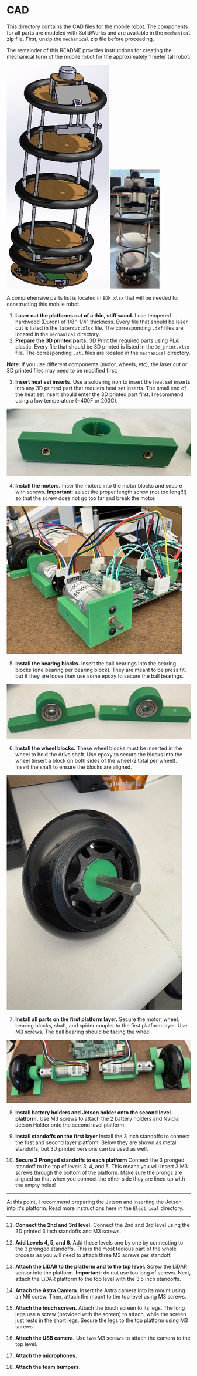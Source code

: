 # CAD

This directory contains the CAD files for the mobile robot. The components for all parts are modeled with SolidWorks and are available in the `mechanical` zip file. First, unzip the `mechanical` zip file before proceeding.

The remainder of this README provides instructions for creating the mechanical form of the mobile robot for the approximately 1 meter tall robot:

![Mobile Robot CAD Model](./images/CAD_model.png)
![Real Mobile Robot](./images/robot.png)

A comprehensive parts list is located in `BOM.xlsx` that will be needed for constructing this mobile robot.

1) **Laser cut the platforms out of a thin, stiff wood.** I use tempered hardwood (Duron) of 1/8"-1/4" thickness. Every file that should be laser cut is listed in the `lasercut.xlsx` file. The corresponding `.dxf` files are located in the `mechanical` directory.
2) **Prepare the 3D printed parts.** 3D Print the required parts using PLA plastic. Every file that should be 3D printed is listed in the `3d_print.xlsx` file. The corresponding `.stl` files are located in the `mechanical` directory.

**Note**: If you use different components (motor, wheels, etc), the laser cut or 3D printed files may need to be modified first.

3) **Insert heat set inserts.** Use a soldering iron to insert the heat set inserts into any 3D printed part that requiers heat set inserts. The small end of the heat  set insert should enter the 3D printed part first. I recommend using a low temperature (~400F or 200C). 

![Heat set inserts](./images/heat_set.jpg)

4) **Install the motors.** Inser the motors into the motor blocks and secure with screws. **Important**: select the proper length screw (not too long!!!) so that the screw does not go too far and break the motor.

![Motor Blocks](./images/motors.jpg)

5) **Install the bearing blocks.** Insert the ball bearings into the bearing blocks (one bearing per bearing block). They are meant to be press fit, but if they are loose then use some epoxy to secure the ball bearings.

![Bearing Blocks](./images/bearing_blocks.jpg)

6) **Install the wheel blocks.** These wheel blocks must be inserted in the wheel to hold the drive shaft. Use epoxy to secure the blocks into the wheel (insert a block on both sides of the wheel-2 total per wheel). Insert the shaft to ensure the blocks are aligned.

![Wheel](./images/wheel.jpg)

7) **Install all parts on the first platform layer.** Secure the motor, wheel, bearing blocks, shaft, and spider coupler to the first platform layer. Use M3 screws. The ball bearing should be facing the wheel.

![Drive Train](./images/drive_train.jpg)

8) **Install battery holders and Jetson holder onto the second level platform.** Use M3 screws to attach the 2 battery holders and Nvidia Jetson Holder onto the second level platform.

9) **Install standoffs on the first layer** Install the 3 inch standoffs to connect the first and second layer platform. Below they are shown as metal standoffs, but 3D printed versions can be used as well.

10) **Secure 3 Pronged standoffs to each platform** Connect the 3 pronged standoff to the top of levels 3, 4, and 5. This means you will insert 3 M3 screws through the bottom of the platform. Make sure the prongs are aligned so that when you connect the other side they are lined up with the empty holes!

***
At this point, I recommend preparing the Jetson and inserting the Jetson into it's platform. Read more instructions here in the `Electrical` directory.
***

11) **Connect the 2nd and 3rd level.** Connect the 2nd and 3rd level using the 3D printed 3 inch standoffs and M3 screws.

12) **Add Levels 4, 5, and 6.** Add these levels one by one by connecting to the 3 pronged standoffs. This is the most tedious part of the whole process as you will need to attach three M3 screws per standoff. 

13) **Attach the LiDAR to the platform and to the top level.** Screw the LiDAR sensor into the platform. **Important**: do not use too long of screws. Next, attach the LiDAR platform to the top level with the 3.5 inch standoffs.

14) **Attach the Astra Camera.** Insert the Astra camera into its mount using an M6 screw. Then, attach the mount to the top level using M3 screws.

15) **Attach the touch screen.** Attach the touch screen to its legs. The long legs use a screw (provided with the screen) to attach, while the screen just rests in the short legs. Secure the legs to the top platform using M3 screws.

16) **Attach the USB camera.** Use two M3 screws to attach the camera to the top level. 

17) **Attach the microphones.**

18) **Attach the foam bumpers.** 